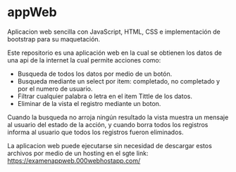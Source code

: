 # appWeb
Aplicacion web sencilla con JavaScript, HTML, CSS e implementación de bootstrap para su maquetación.

Este repositorio es una aplicación web en la cual se obtienen los datos de una api de la internet
la cual permite acciones como: 
- Busqueda de todos los datos por medio de un botón.
- Busqueda mediante un select por item: completado, no completado y por el numero de usuario.
- Filtrar cualquier palabra o letra en el item Tittle de los datos.
- Eliminar de la vista el registro mediante un boton.

Cuando la busqueda no arroja ningún resultado la vista muestra un mensaje al usuario del estado de la acción,
y cuando borra todos los registros informa al usuario que todos los registros fueron eliminados.

La aplicacion web puede ejecutarse sin necesidad de descargar estos archivos por medio de un hosting en el sgte link:
https://examenappweb.000webhostapp.com/


